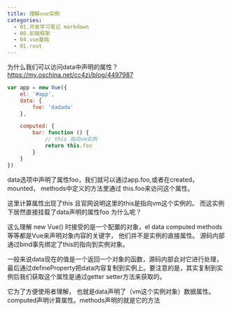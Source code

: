```yaml
---
title: 理解vue实例
categories:
  - 01.开发学习笔记 markdown
  - 08.前端框架
  - 04.vue基础
  - 01.root
---
```


为什么我们可以访问data中声明的属性？
https://my.oschina.net/cc4zj/blog/4497987

```js
var app = new Vue({
    el: '#app',
    data: {
        foo: 'dadada'
    },

    computed: {
        bar: function () {
            // this 指向vm实例
            return this.foo
        }
    }
})
```

data选项中声明了属性foo，我们就可以通过app.foo,或者在created，mounted， methods中定义的方法里通过 this.foo来访问这个属性。

这里计算属性出现了this 且官网说明这里的this是指向vm这个实例的。 
而这实例下居然直接挂载了data声明的属性foo 为什么呢？

这么理解
new Vue() 时接受的是一个配置的对象，el data computed methods等等都是Vue来声明对象内容的关键字，
他们并不是实例的直接属性。
源码内部通过bind事先绑定了this的指向到实例对象。

一般来说data现在的值是一个返回一个对象的函数，源码内部会对它进行处理，最后通过defineProperty把data内容复制到实例上。要注意的是，其实复制到实例后我们获取这个属性是通过getter setter方法来获取的。

它为了方便使用者理解，
也就是data声明了（vm这个实例对象）数据属性。computed声明计算属性。methods声明的就是它的方法
